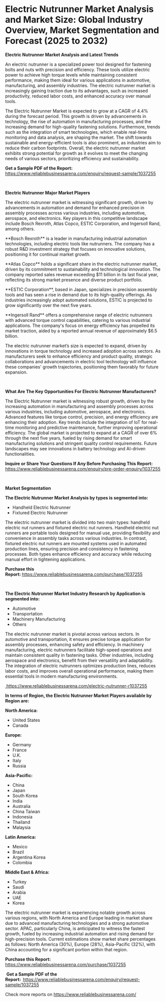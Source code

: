 <p><h1>Electric Nutrunner Market Analysis and Market Size: Global Industry Overview, Market Segmentation and Forecast (2025 to 2032)</h1></p><p><strong>Electric Nutrunner Market Analysis and Latest Trends</strong></p>
<p><p>An electric nutrunner is a specialized power tool designed for fastening bolts and nuts with precision and efficiency. These tools utilize electric power to achieve high torque levels while maintaining consistent performance, making them ideal for various applications in automotive, manufacturing, and assembly industries. The electric nutrunner market is increasingly gaining traction due to its advantages, such as increased productivity, reduced labor costs, and enhanced accuracy over manual tools.</p><p>The Electric Nutrunner Market is expected to grow at a CAGR of 4.4% during the forecast period. This growth is driven by advancements in technology, the rise of automation in manufacturing processes, and the increasing demand for high-quality fastening solutions. Furthermore, trends such as the integration of smart technologies, which enable real-time monitoring and data analysis, are shaping the market. The shift towards sustainable and energy-efficient tools is also prominent, as industries aim to reduce their carbon footprints. Overall, the electric nutrunner market exhibits strong potential for growth as it evolves to meet the changing needs of various sectors, prioritizing efficiency and sustainability.</p></p>
<p><strong>Get a Sample PDF of the Report:&nbsp;</strong> <a href="https://www.reliablebusinessarena.com/enquiry/request-sample/1037255?utm_campaign=2131&utm_medium=2&utm_source=Github&utm_content=ia&utm_term=17022025&utm_id=electric-nutrunner">https://www.reliablebusinessarena.com/enquiry/request-sample/1037255</a></p>
<p>&nbsp;</p>
<p><strong>Electric Nutrunner Major Market Players</strong></p>
<p><p>The electric nutrunner market is witnessing significant growth, driven by advancements in automation and demand for enhanced precision in assembly processes across various industries, including automotive, aerospace, and electronics. Key players in this competitive landscape include Bosch Rexroth, Atlas Copco, ESTIC Corporation, and Ingersoll Rand, among others.</p><p>**Bosch Rexroth** is a leader in manufacturing industrial automation technologies, including electric tools like nutrunners. The company has a robust R&D investment strategy that focuses on innovative solutions, positioning it for continual market growth. </p><p>**Atlas Copco** holds a significant share in the electric nutrunner market, driven by its commitment to sustainability and technological innovation. The company reported sales revenue exceeding $11 billion in its last fiscal year, reflecting its strong market presence and diverse product portfolio.</p><p>**ESTIC Corporation**, based in Japan, specializes in precision assembly tools and has seen a rise in demand due to its high-quality offerings. As industries increasingly adopt automated solutions, ESTIC is projected to grow significantly over the next five years.</p><p>**Ingersoll Rand** offers a comprehensive range of electric nutrunners with advanced torque control capabilities, catering to various industrial applications. The company's focus on energy efficiency has propelled its market traction, aided by a reported annual revenue of approximately $6.5 billion.</p><p>The electric nutrunner market’s size is expected to expand, driven by innovations in torque technology and increased adoption across sectors. As manufacturers seek to enhance efficiency and product quality, strategic collaborations and advancements in electric tool technology will influence these companies' growth trajectories, positioning them favorably for future expansion.</p></p>
<p>&nbsp;</p>
<p><strong>What Are The Key Opportunities For Electric Nutrunner Manufacturers?</strong></p>
<p><p>The Electric Nutrunner market is witnessing robust growth, driven by the increasing automation in manufacturing and assembly processes across various industries, including automotive, aerospace, and electronics. Advanced features like torque control, precision, and energy efficiency are enhancing their adoption. Key trends include the integration of IoT for real-time monitoring and predictive maintenance, further improving operational efficiency. The global market is projected to expand at a CAGR of over 6% through the next five years, fueled by rising demand for smart manufacturing solutions and stringent quality control requirements. Future landscapes may see innovations in battery technology and AI-driven functionalities.</p></p>
<p><strong>Inquire or Share Your Questions If Any Before Purchasing This Report:</strong> <a href="https://www.reliablebusinessarena.com/enquiry/pre-order-enquiry/1037255?utm_campaign=2131&utm_medium=2&utm_source=Github&utm_content=ia&utm_term=17022025&utm_id=electric-nutrunner">https://www.reliablebusinessarena.com/enquiry/pre-order-enquiry/1037255</a></p>
<p>&nbsp;</p>
<p><strong>Market Segmentation</strong></p>
<p><strong>The Electric Nutrunner Market Analysis by types is segmented into:</strong></p>
<p><ul><li>Handheld Electric Nutrunner</li><li>Fixtured Electric Nutrunner</li></ul></p>
<p><p>The electric nutrunner market is divided into two main types: handheld electric nut runners and fixtured electric nut runners. Handheld electric nut runners are portable tools designed for manual use, providing flexibility and convenience in assembly tasks across various industries. In contrast, fixtured electric nut runners are mounted systems used in automated production lines, ensuring precision and consistency in fastening processes. Both types enhance efficiency and accuracy while reducing manual effort in tightening applications.</p></p>
<p><strong>Purchase this Report:&nbsp;</strong><a href="https://www.reliablebusinessarena.com/purchase/1037255?utm_campaign=2131&utm_medium=2&utm_source=Github&utm_content=ia&utm_term=17022025&utm_id=electric-nutrunner">https://www.reliablebusinessarena.com/purchase/1037255</a></p>
<p>&nbsp;</p>
<p><strong>The Electric Nutrunner Market Industry Research by Application is segmented into:</strong></p>
<p><ul><li>Automotive</li><li>Transportation</li><li>Machinery Manufacturing</li><li>Others</li></ul></p>
<p><p>The electric nutrunner market is pivotal across various sectors. In automotive and transportation, it ensures precise torque application for assembly processes, enhancing safety and efficiency. In machinery manufacturing, electric nutrunners facilitate high-speed operations and maintain consistent quality in fastening tasks. Other industries, including aerospace and electronics, benefit from their versatility and adaptability. The integration of electric nutrunners optimizes production lines, reduces labor costs, and improves overall operational performance, making them essential tools in modern manufacturing environments.</p></p>
<p><a href="https://www.reliablebusinessarena.com/electric-nutrunner-r1037255?utm_campaign=2131&utm_medium=2&utm_source=Github&utm_content=ia&utm_term=17022025&utm_id=electric-nutrunner">&nbsp;https://www.reliablebusinessarena.com/electric-nutrunner-r1037255</a></p>
<p><strong>In terms of Region, the Electric Nutrunner Market Players available by Region are:</strong></p>
<p>
    <p> <strong> North America: </strong>
        <ul>
            <li>United States</li>
            <li>Canada</li>
        </ul>
        </p> 
    <p> <strong> Europe: </strong>
        <ul>
            <li>Germany</li>
            <li>France</li>
            <li>U.K.</li>
            <li>Italy</li>
            <li>Russia</li>
        </ul>
        </p> 
    <p> <strong> Asia-Pacific: </strong>
        <ul>
            <li>China</li>
            <li>Japan</li>
            <li>South Korea</li>
            <li>India</li>
            <li>Australia</li>
            <li>China Taiwan</li>
            <li>Indonesia</li>
            <li>Thailand</li>
            <li>Malaysia</li>
        </ul>
        </p> 
    <p> <strong> Latin America: </strong>
        <ul>
            <li>Mexico</li>
            <li>Brazil</li>
            <li>Argentina Korea</li>
            <li>Colombia</li>
        </ul>
        </p> 
    <p> <strong> Middle East & Africa: </strong>
        <ul>
            <li>Turkey</li>
            <li>Saudi</li>
            <li>Arabia</li>
            <li>UAE</li>
            <li>Korea</li>
        </ul>
    </p>
    </p>
<p><p>The electric nutrunner market is experiencing notable growth across various regions, with North America and Europe leading in market share due to advanced manufacturing technologies and a strong automotive sector. APAC, particularly China, is anticipated to witness the fastest growth, fueled by increasing industrial automation and rising demand for high-precision tools. Current estimations show market share percentages as follows: North America (30%), Europe (28%), Asia-Pacific (32%), with China accounting for a significant portion within that region.</p></p>
<p><strong>Purchase this Report: </strong><a href="https://www.reliablebusinessarena.com/purchase/1037255?utm_campaign=2131&utm_medium=2&utm_source=Github&utm_content=ia&utm_term=17022025&utm_id=electric-nutrunner">https://www.reliablebusinessarena.com/purchase/1037255</a></p>
<p>&nbsp;<strong>Get a Sample PDF of the Report:&nbsp;&nbsp;</strong><a href="https://www.reliablebusinessarena.com/enquiry/request-sample/1037255?utm_campaign=2131&utm_medium=2&utm_source=Github&utm_content=ia&utm_term=17022025&utm_id=electric-nutrunner">https://www.reliablebusinessarena.com/enquiry/request-sample/1037255</a></p>
<p><strong></strong></p>
<p>Check more reports on <a href="https://www.reliablebusinessarena.com/?utm_campaign=2131&utm_medium=2&utm_source=Github&utm_content=ia&utm_term=17022025&utm_id=electric-nutrunner">https://www.reliablebusinessarena.com/</a></p>